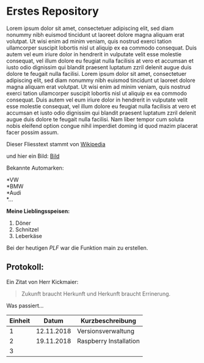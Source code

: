 # Erstes Repository

Lorem ipsum dolor sit amet, consectetuer adipiscing elit, sed diam nonummy nibh euismod tincidunt ut laoreet dolore magna aliquam erat volutpat. Ut wisi enim ad minim veniam, quis nostrud exerci tation ullamcorper suscipit lobortis nisl ut aliquip ex ea commodo consequat. Duis autem vel eum iriure dolor in hendrerit in vulputate velit esse molestie consequat, vel illum dolore eu feugiat nulla facilisis at vero et accumsan et iusto odio dignissim qui blandit praesent luptatum zzril delenit augue duis dolore te feugait nulla facilisi. Lorem ipsum dolor sit amet, consectetuer adipiscing elit, sed diam nonummy nibh euismod tincidunt ut laoreet dolore magna aliquam erat volutpat. Ut wisi enim ad minim veniam, quis nostrud exerci tation ullamcorper suscipit lobortis nisl ut aliquip ex ea commodo consequat. Duis autem vel eum iriure dolor in hendrerit in vulputate velit esse molestie consequat, vel illum dolore eu feugiat nulla facilisis at vero et accumsan et iusto odio dignissim qui blandit praesent luptatum zzril delenit augue duis dolore te feugait nulla facilisi. Nam liber tempor cum soluta nobis eleifend option congue nihil imperdiet doming id quod mazim placerat facer possim assum.

Dieser Fliesstext stammt von [Wikipedia](https://designers-inn.de/blindtexte/)

und hier ein Bild: [Bild](/home/schueler/Downloads/icons8-mac-client-24.png)

Bekannte Automarken:

*VW  
*BMW  
*Audi  
*...

**Meine Lieblingsspeisen:**
1. Döner
1. Schnitzel
1. Leberkäse

Bei der heutigen *PLF* war die Funktion main zu erstellen.

## Protokoll:

Ein Zitat von Herr Kickmaier:

>Zukunft braucht Herkunft und Herkunft braucht Errinerung.

Was passiert...

Einheit | Datum| Kurzbeschreibung  
--------|------|------------------
1| 12.11.2018| Versionsverwaltung  
2| 19.11.2018| Raspberry Installation  
3|
